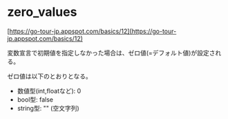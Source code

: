 # zero_values

[https://go-tour-jp.appspot.com/basics/12](https://go-tour-jp.appspot.com/basics/12)

変数宣言で初期値を指定しなかった場合は、ゼロ値(=デフォルト値)が設定される。

ゼロ値は以下のとおりとなる。

- 数値型(int,floatなど): 0
- bool型: false
- string型: "" (空文字列)